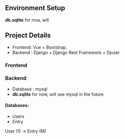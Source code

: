 ## Environment Setup

**db.sqlite** for now, will







## Project Details

- Frontend: Vue + Bootstrap.
- Backend : Django + Django Rest Framework + Djoser





### Frontend



### Backend

- Database : mysql
- **db.sqlite** for now, will use mysql in the future

#### Databases:

- Users
- Entry

User (1) -> Entry (M)